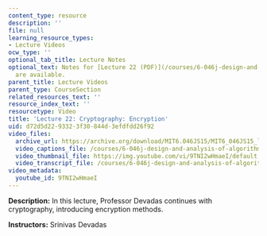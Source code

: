 ```yaml
---
content_type: resource
description: ''
file: null
learning_resource_types:
- Lecture Videos
ocw_type: ''
optional_tab_title: Lecture Notes
optional_text: Notes for [Lecture 22 (PDF)](/courses/6-046j-design-and-analysis-of-algorithms-spring-2015/resources/mit6_046js15_lec22)
  are available.
parent_title: Lecture Videos
parent_type: CourseSection
related_resources_text: ''
resource_index_text: ''
resourcetype: Video
title: 'Lecture 22: Cryptography: Encryption'
uid: d72d5d22-9332-3f30-844d-3efdfdd26f92
video_files:
  archive_url: https://archive.org/download/MIT6.046JS15/MIT6_046JS15_lec22_300k.mp4
  video_captions_file: /courses/6-046j-design-and-analysis-of-algorithms-spring-2015/4e94887d735957c888dfb463c05e1b9a_9TNI2wHmaeI.vtt
  video_thumbnail_file: https://img.youtube.com/vi/9TNI2wHmaeI/default.jpg
  video_transcript_file: /courses/6-046j-design-and-analysis-of-algorithms-spring-2015/edbe201f06c0e77a874a5f330e65a55a_9TNI2wHmaeI.pdf
video_metadata:
  youtube_id: 9TNI2wHmaeI
---
```


**Description:** In this lecture, Professor Devadas continues with cryptography, introducing encryption methods.

**Instructors:** Srinivas Devadas
